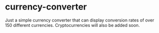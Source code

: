 # currency-converter
Just a simple currency converter that can display conversion rates of over 150 different currencies. Cryptocurrencies will also be added soon.

